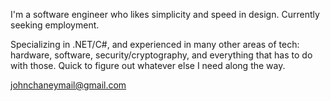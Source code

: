 

I'm a software engineer who likes simplicity and speed in design. Currently seeking employment.

Specializing in .NET/C#, and experienced in many other areas of tech: hardware, software, security/cryptography, and everything that has to do with those. Quick to figure out whatever else I need along the way.

johnchaneymail@gmail.com


<!--
**jdnixx/jdnixx** is a ✨ _special_ ✨ repository because its `README.md` (this file) appears on your GitHub profile.

Here are some ideas to get you started:

- 🔭 I’m currently working on ...
- 🌱 I’m currently learning ...
- 👯 I’m looking to collaborate on ...
- 🤔 I’m looking for help with ...
- 💬 Ask me about ...
- 📫 How to reach me: ...
- 😄 Pronouns: ...
- ⚡ Fun fact: ...
-->
